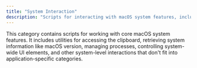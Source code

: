 ```yaml
---
title: "System Interaction"
description: "Scripts for interacting with macOS system features, including clipboard operations, system information, process management, and UI automation."
---
```


This category contains scripts for working with core macOS system features. It includes utilities for accessing the clipboard, retrieving system information like macOS version, managing processes, controlling system-wide UI elements, and other system-level interactions that don't fit into application-specific categories.